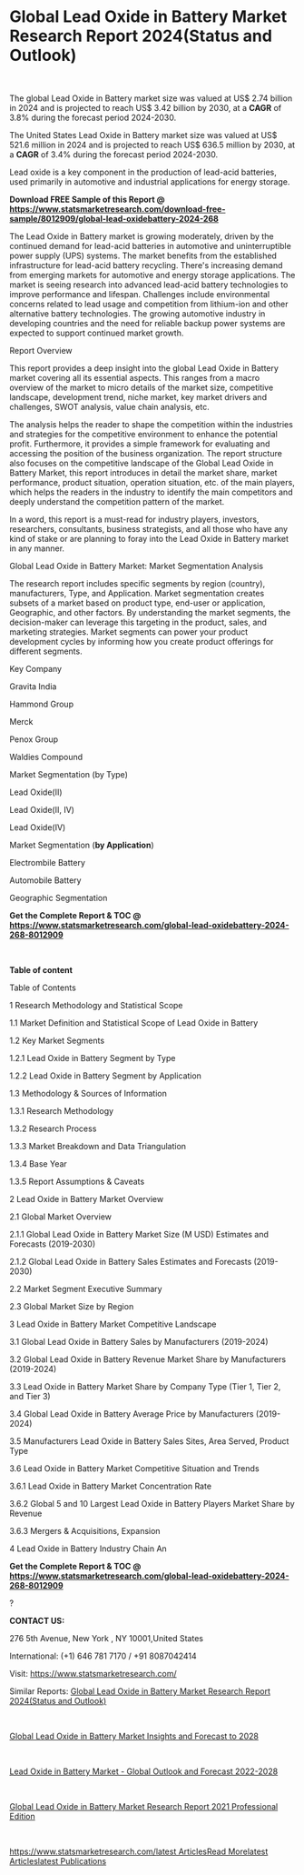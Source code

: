 <h1>Global Lead Oxide in Battery Market Research Report 2024(Status and Outlook)</h1><br/><p>The global Lead Oxide in Battery market size was valued at US$ 2.74 billion in 2024 and is projected to reach US$ 3.42 billion by 2030, at a <strong>CAGR</strong> of 3.8% during the forecast period 2024-2030.</p>
 
 
 
 <p>The United States Lead Oxide in Battery market size was valued at US$ 521.6 million in 2024 and is projected to reach US$ 636.5 million by 2030, at a <strong>CAGR</strong> of 3.4% during the forecast period 2024-2030.</p>
 
 
 
 <p>Lead oxide is a key component in the production of lead-acid batteries, used primarily in automotive and industrial applications for energy storage.</p>
 
 
 
 <p><strong>Download FREE Sample of this Report @ <a href="https://www.statsmarketresearch.com/download-free-sample/8012909/global-lead-oxidebattery-2024-268">https://www.statsmarketresearch.com/download-free-sample/8012909/global-lead-oxidebattery-2024-268</a></strong></p>
 
 
 
 <p>The Lead Oxide in Battery market is growing moderately, driven by the continued demand for lead-acid batteries in automotive and uninterruptible power supply (UPS) systems. The market benefits from the established infrastructure for lead-acid battery recycling. There&#39;s increasing demand from emerging markets for automotive and energy storage applications. The market is seeing research into advanced lead-acid battery technologies to improve performance and lifespan. Challenges include environmental concerns related to lead usage and competition from lithium-ion and other alternative battery technologies. The growing automotive industry in developing countries and the need for reliable backup power systems are expected to support continued market growth.</p>
 
 
 
 <p>Report Overview</p>
 
 
 
 <p>This report provides a deep insight into the global Lead Oxide in Battery market covering all its essential aspects. This ranges from a macro overview of the market to micro details of the market size, competitive landscape, development trend, niche market, key market drivers and challenges, SWOT analysis, value chain analysis, etc.</p>
 
 
 
 <p>The analysis helps the reader to shape the competition within the industries and strategies for the competitive environment to enhance the potential profit. Furthermore, it provides a simple framework for evaluating and accessing the position of the business organization. The report structure also focuses on the competitive landscape of the Global Lead Oxide in Battery Market, this report introduces in detail the market share, market performance, product situation, operation situation, etc. of the main players, which helps the readers in the industry to identify the main competitors and deeply understand the competition pattern of the market.</p>
 
 
 
 <p>In a word, this report is a must-read for industry players, investors, researchers, consultants, business strategists, and all those who have any kind of stake or are planning to foray into the Lead Oxide in Battery market in any manner.</p>
 
 
 
 <p>Global Lead Oxide in Battery Market: Market Segmentation Analysis</p>
 
 
 
 <p>The research report includes specific segments by region (country), manufacturers, Type, and Application. Market segmentation creates subsets of a market based on product type, end-user or application, Geographic, and other factors. By understanding the market segments, the decision-maker can leverage this targeting in the product, sales, and marketing strategies. Market segments can power your product development cycles by informing how you create product offerings for different segments.</p>
 
 
 
 <p>Key Company</p>
 
 
 
 <p>Gravita India</p>
 
 
 
 <p>Hammond Group</p>
 
 
 
 <p>Merck</p>
 
 
 
 <p>Penox Group</p>
 
 
 
 <p>Waldies Compound</p>
 
 
 
 <p>Market Segmentation (by Type)</p>
 
 
 
 <p>Lead Oxide(II)</p>
 
 
 
 <p>Lead Oxide(II, IV)</p>
 
 
 
 <p>Lead Oxide(IV)</p>
 
 
 
 <p>Market Segmentation (<strong>by Application</strong>)</p>
 
 
 
 <p>Electrombile Battery</p>
 
 
 
 <p>Automobile Battery</p>
 
 
 
 <p>Geographic Segmentation</p>
 
 
 
 <div><b>Get the Complete Report & TOC @ <a href="https://www.statsmarketresearch.com/global-lead-oxidebattery-2024-268-8012909">https://www.statsmarketresearch.com/global-lead-oxidebattery-2024-268-8012909</a></b></div>
 
 
 
 <p><br />
 
 <b>Table of content</b></p>
 
 
 
 <p>Table of Contents<br />
 
 1 Research Methodology and Statistical Scope<br />
 
 1.1 Market Definition and Statistical Scope of Lead Oxide in Battery<br />
 
 1.2 Key Market Segments<br />
 
 1.2.1 Lead Oxide in Battery Segment by Type<br />
 
 1.2.2 Lead Oxide in Battery Segment by Application<br />
 
 1.3 Methodology & Sources of Information<br />
 
 1.3.1 Research Methodology<br />
 
 1.3.2 Research Process<br />
 
 1.3.3 Market Breakdown and Data Triangulation<br />
 
 1.3.4 Base Year<br />
 
 1.3.5 Report Assumptions & Caveats<br />
 
 2 Lead Oxide in Battery Market Overview<br />
 
 2.1 Global Market Overview<br />
 
 2.1.1 Global Lead Oxide in Battery Market Size (M USD) Estimates and Forecasts (2019-2030)<br />
 
 2.1.2 Global Lead Oxide in Battery Sales Estimates and Forecasts (2019-2030)<br />
 
 2.2 Market Segment Executive Summary<br />
 
 2.3 Global Market Size by Region<br />
 
 3 Lead Oxide in Battery Market Competitive Landscape<br />
 
 3.1 Global Lead Oxide in Battery Sales by Manufacturers (2019-2024)<br />
 
 3.2 Global Lead Oxide in Battery Revenue Market Share by Manufacturers (2019-2024)<br />
 
 3.3 Lead Oxide in Battery Market Share by Company Type (Tier 1, Tier 2, and Tier 3)<br />
 
 3.4 Global Lead Oxide in Battery Average Price by Manufacturers (2019-2024)<br />
 
 3.5 Manufacturers Lead Oxide in Battery Sales Sites, Area Served, Product Type<br />
 
 3.6 Lead Oxide in Battery Market Competitive Situation and Trends<br />
 
 3.6.1 Lead Oxide in Battery Market Concentration Rate<br />
 
 3.6.2 Global 5 and 10 Largest Lead Oxide in Battery Players Market Share by Revenue<br />
 
 3.6.3 Mergers & Acquisitions, Expansion<br />
 
 4 Lead Oxide in Battery Industry Chain An</p>
 
 
 
 <div><b>Get the Complete Report & TOC @ <a href="https://www.statsmarketresearch.com/global-lead-oxidebattery-2024-268-8012909">https://www.statsmarketresearch.com/global-lead-oxidebattery-2024-268-8012909</a></b></div>
 
 
 
 <p>? </p>
 
 
 
 <p><b>CONTACT US:</b><br />
 
 276 5th Avenue, New York , NY 10001,United States<br />
 
 International: (+1) 646 781 7170 / +91 8087042414<br />
 
 Visit: <a href="https://www.statsmarketresearch.com/">https://www.statsmarketresearch.com/</a><br />
 
 Similar Reports: <a href="https://www.statsmarketresearch.com/global-lead-oxidebattery-2024-268-8012909">Global Lead Oxide in Battery Market Research Report 2024(Status and Outlook)</a><br />
 
 <br />
 
 <a href="https://www.statsmarketresearch.com/global-lead-oxidebattery-2024-268-8012909">Global Lead Oxide in Battery Market Insights and Forecast to 2028</a><br />
 
 <br />
 
 <a href="https://www.statsmarketresearch.com/global-lead-oxidebattery-2024-268-8012909">Lead Oxide in Battery Market - Global Outlook and Forecast 2022-2028</a><br />
 
 <br />
 
 <a href="https://www.statsmarketresearch.com/global-lead-oxidebattery-2024-268-8012909">Global Lead Oxide in Battery Market Research Report 2021 Professional Edition</a><br />
 
 <br />
 
 <a href="https://gyeongbokgung.com">https://www.statsmarketresearch.com/</a><a href="https://hallyeomaritime.com">latest Articles</a><a href="https://jingwansa.com">Read More</a><a href="https://nguoiviet.jp/">latest Articles</a><a href="https://www.intelmarketresearch.com/">latest Publications</a></p>